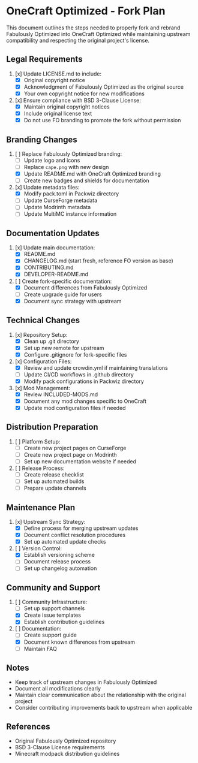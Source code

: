 # OneCraft Optimized - Fork Plan

This document outlines the steps needed to properly fork and rebrand Fabulously Optimized into OneCraft Optimized while maintaining upstream compatibility and respecting the original project's license.

## Legal Requirements

1. [x] Update LICENSE.md to include:
   - [x] Original copyright notice
   - [x] Acknowledgment of Fabulously Optimized as the original source
   - [x] Your own copyright notice for new modifications

2. [x] Ensure compliance with BSD 3-Clause License:
   - [x] Maintain original copyright notices
   - [x] Include original license text
   - [x] Do not use FO branding to promote the fork without permission

## Branding Changes

1. [ ] Replace Fabulously Optimized branding:
   - [ ] Update logo and icons
   - [ ] Replace `cape.png` with new design
   - [x] Update README.md with OneCraft Optimized branding
   - [ ] Create new badges and shields for documentation

2. [x] Update metadata files:
   - [x] Modify pack.toml in Packwiz directory
   - [ ] Update CurseForge metadata
   - [ ] Update Modrinth metadata
   - [ ] Update MultiMC instance information

## Documentation Updates

1. [x] Update main documentation:
   - [x] README.md
   - [x] CHANGELOG.md (start fresh, reference FO version as base)
   - [x] CONTRIBUTING.md
   - [x] DEVELOPER-README.md

2. [ ] Create fork-specific documentation:
   - [x] Document differences from Fabulously Optimized
   - [ ] Create upgrade guide for users
   - [x] Document sync strategy with upstream

## Technical Changes

1. [x] Repository Setup:
   - [x] Clean up .git directory
   - [x] Set up new remote for upstream
   - [x] Configure .gitignore for fork-specific files

2. [x] Configuration Files:
   - [x] Review and update crowdin.yml if maintaining translations
   - [ ] Update CI/CD workflows in .github directory
   - [x] Modify pack configurations in Packwiz directory

3. [x] Mod Management:
   - [x] Review INCLUDED-MODS.md
   - [x] Document any mod changes specific to OneCraft
   - [x] Update mod configuration files if needed

## Distribution Preparation

1. [ ] Platform Setup:
   - [ ] Create new project pages on CurseForge
   - [ ] Create new project page on Modrinth
   - [ ] Set up new documentation website if needed

2. [ ] Release Process:
   - [ ] Create release checklist
   - [ ] Set up automated builds
   - [ ] Prepare update channels

## Maintenance Plan

1. [x] Upstream Sync Strategy:
   - [x] Define process for merging upstream updates
   - [x] Document conflict resolution procedures
   - [x] Set up automated update checks

2. [ ] Version Control:
   - [x] Establish versioning scheme
   - [ ] Document release process
   - [ ] Set up changelog automation

## Community and Support

1. [ ] Community Infrastructure:
   - [ ] Set up support channels
   - [x] Create issue templates
   - [x] Establish contribution guidelines

2. [ ] Documentation:
   - [ ] Create support guide
   - [x] Document known differences from upstream
   - [ ] Maintain FAQ

## Notes

- Keep track of upstream changes in Fabulously Optimized
- Document all modifications clearly
- Maintain clear communication about the relationship with the original project
- Consider contributing improvements back to upstream when applicable

## References

- Original Fabulously Optimized repository
- BSD 3-Clause License requirements
- Minecraft modpack distribution guidelines
